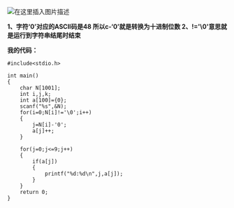 ﻿![在这里插入图片描述](https://img-blog.csdnimg.cn/20190901101921328.png?x-oss-process=image/watermark,type_ZmFuZ3poZW5naGVpdGk,shadow_10,text_aHR0cHM6Ly9ibG9nLmNzZG4ubmV0L3dlaXhpbl80MzY5MjUwNA==,size_16,color_FFFFFF,t_70)

**1、字符‘0’对应的ASCII码是48
        所以c-‘0’就是转换为十进制位数
    2、!='\0'意思就是运行到字符串结尾时结束**

**我的代码：**

```
#include<stdio.h>

int main()
{
	char N[1001];
	int i,j,k;
	int a[100]={0};
	scanf("%s",&N);
	for(i=0;N[i]!='\0';i++)
	{
		j=N[i]-'0';
		a[j]++;
	}
	
	for(j=0;j<=9;j++)
	{
		if(a[j])
		{
			printf("%d:%d\n",j,a[j]);
		}
	}
	return 0;
}
```

